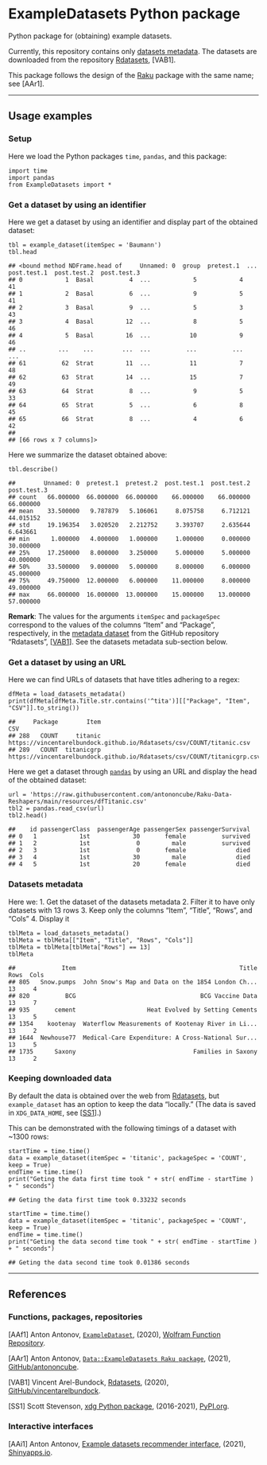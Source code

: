 # ExampleDatasets Python package

Python package for (obtaining) example datasets.

Currently, this repository contains only [datasets
metadata](./resources/dfRdatasets.csv). The datasets are downloaded from
the repository
[Rdatasets](https://github.com/vincentarelbundock/Rdatasets/), \[VAB1\].

This package follows the design of the [Raku](https://raku.org) package
with the same name; see \[AAr1\].

------------------------------------------------------------------------

## Usage examples

### Setup

Here we load the Python packages `time`, `pandas`, and this package:

    import time
    import pandas
    from ExampleDatasets import *

### Get a dataset by using an identifier

Here we get a dataset by using an identifier and display part of the
obtained dataset:

    tbl = example_dataset(itemSpec = 'Baumann')
    tbl.head

    ## <bound method NDFrame.head of     Unnamed: 0  group  pretest.1  ...  post.test.1  post.test.2  post.test.3
    ## 0            1  Basal          4  ...            5            4           41
    ## 1            2  Basal          6  ...            9            5           41
    ## 2            3  Basal          9  ...            5            3           43
    ## 3            4  Basal         12  ...            8            5           46
    ## 4            5  Basal         16  ...           10            9           46
    ## ..         ...    ...        ...  ...          ...          ...          ...
    ## 61          62  Strat         11  ...           11            7           48
    ## 62          63  Strat         14  ...           15            7           49
    ## 63          64  Strat          8  ...            9            5           33
    ## 64          65  Strat          5  ...            6            8           45
    ## 65          66  Strat          8  ...            4            6           42
    ## 
    ## [66 rows x 7 columns]>

Here we summarize the dataset obtained above:

    tbl.describe()

    ##        Unnamed: 0  pretest.1  pretest.2  post.test.1  post.test.2  post.test.3
    ## count   66.000000  66.000000  66.000000    66.000000    66.000000    66.000000
    ## mean    33.500000   9.787879   5.106061     8.075758     6.712121    44.015152
    ## std     19.196354   3.020520   2.212752     3.393707     2.635644     6.643661
    ## min      1.000000   4.000000   1.000000     1.000000     0.000000    30.000000
    ## 25%     17.250000   8.000000   3.250000     5.000000     5.000000    40.000000
    ## 50%     33.500000   9.000000   5.000000     8.000000     6.000000    45.000000
    ## 75%     49.750000  12.000000   6.000000    11.000000     8.000000    49.000000
    ## max     66.000000  16.000000  13.000000    15.000000    13.000000    57.000000

**Remark**: The values for the arguments `itemSpec` and `packageSpec`
correspond to the values of the columns “Item” and “Package”,
respectively, in the [metadata
dataset](https://vincentarelbundock.github.io/Rdatasets/articles/data.html)
from the GitHub repository “Rdatasets”,
\[[VAB1](https://github.com/vincentarelbundock/Rdatasets/)\]. See the
datasets metadata sub-section below.

### Get a dataset by using an URL

Here we can find URLs of datasets that have titles adhering to a regex:

    dfMeta = load_datasets_metadata()
    print(dfMeta[dfMeta.Title.str.contains('^tita')][["Package", "Item", "CSV"]].to_string())

    ##     Package        Item                                                                      CSV
    ## 288   COUNT     titanic     https://vincentarelbundock.github.io/Rdatasets/csv/COUNT/titanic.csv
    ## 289   COUNT  titanicgrp  https://vincentarelbundock.github.io/Rdatasets/csv/COUNT/titanicgrp.csv

Here we get a dataset through [`pandas`](https://pandas.pydata.org) by
using an URL and display the head of the obtained dataset:

    url = 'https://raw.githubusercontent.com/antononcube/Raku-Data-Reshapers/main/resources/dfTitanic.csv'
    tbl2 = pandas.read_csv(url)
    tbl2.head()

    ##    id passengerClass  passengerAge passengerSex passengerSurvival
    ## 0   1            1st            30       female          survived
    ## 1   2            1st             0         male          survived
    ## 2   3            1st             0       female              died
    ## 3   4            1st            30         male              died
    ## 4   5            1st            20       female              died

### Datasets metadata

Here we: 1. Get the dataset of the datasets metadata 2. Filter it to
have only datasets with 13 rows 3. Keep only the columns “Item”,
“Title”, “Rows”, and “Cols” 4. Display it

    tblMeta = load_datasets_metadata()
    tblMeta = tblMeta[["Item", "Title", "Rows", "Cols"]]
    tblMeta = tblMeta[tblMeta["Rows"] == 13]
    tblMeta

    ##             Item                                              Title  Rows  Cols
    ## 805   Snow.pumps  John Snow's Map and Data on the 1854 London Ch...    13     4
    ## 820          BCG                                   BCG Vaccine Data    13     7
    ## 935       cement                    Heat Evolved by Setting Cements    13     5
    ## 1354    kootenay  Waterflow Measurements of Kootenay River in Li...    13     2
    ## 1644  Newhouse77  Medical-Care Expenditure: A Cross-National Sur...    13     5
    ## 1735      Saxony                                 Families in Saxony    13     2

### Keeping downloaded data

By default the data is obtained over the web from
[Rdatasets](https://github.com/vincentarelbundock/Rdatasets/), but
`example_dataset` has an option to keep the data “locally.” (The data is
saved in `XDG_DATA_HOME`, see [[SS1](https://pypi.org/project/xdg/)].)

This can be demonstrated with the following timings of a dataset with
~1300 rows:

    startTime = time.time()
    data = example_dataset(itemSpec = 'titanic', packageSpec = 'COUNT', keep = True)
    endTime = time.time()
    print("Geting the data first time took " + str( endTime - startTime ) + " seconds")

    ## Geting the data first time took 0.33232 seconds

    startTime = time.time()
    data = example_dataset(itemSpec = 'titanic', packageSpec = 'COUNT', keep = True)
    endTime = time.time()
    print("Geting the data second time took " + str( endTime - startTime ) + " seconds")

    ## Geting the data second time took 0.01386 seconds

------------------------------------------------------------------------

## References

### Functions, packages, repositories

\[AAf1\] Anton Antonov,
[`ExampleDataset`](https://resources.wolframcloud.com/FunctionRepository/resources/ExampleDataset),
(2020), [Wolfram Function
Repository](https://resources.wolframcloud.com/FunctionRepository).

\[AAr1\] Anton Antonov,
[`Data::ExampleDatasets Raku package`](https://github.com/antononcube/Raku-Data-ExampleDatasets),
(2021), [GitHub/antononcube](https://github.com/antononcube).

\[VAB1\] Vincent Arel-Bundock,
[Rdatasets](https://github.com/vincentarelbundock/Rdatasets/), (2020),
[GitHub/vincentarelbundock](https://github.com/vincentarelbundock).

\[SS1\] Scott Stevenson, [xdg Python
package](https://pypi.org/project/xdg/), (2016-2021),
[PyPI.org](https://pypi.org/project/xdg/).

### Interactive interfaces

\[AAi1\] Anton Antonov, [Example datasets recommender
interface](https://antononcube.shinyapps.io/ExampleDatasetsRecommenderInterface/),
(2021), [Shinyapps.io](https://antononcube.shinyapps.io/).
